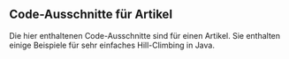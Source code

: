 ## Code-Ausschnitte für Artikel
Die hier enthaltenen Code-Ausschnitte sind für einen Artikel.
Sie enthalten einige Beispiele für sehr einfaches Hill-Climbing in Java.